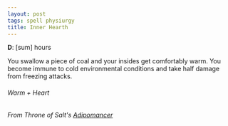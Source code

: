 ```yaml
---
layout: post
tags: spell physiurgy
title: Inner Hearth
---
```

**D**:  [sum] hours

You swallow a piece of coal and your insides get comfortably warm. You become immune to cold environmental conditions and take half damage from freezing attacks.
 
###### Warm + Heart
###### From Throne of Salt's [Adipomancer](http://throneofsalt.blogspot.com/2018/02/class-adipomancer.html)
